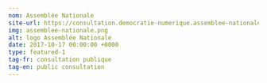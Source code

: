 ```yaml
---
nom: Assemblée Nationale
site-url: https://consultation.democratie-numerique.assemblee-nationale.fr
img: assemblee-nationale.png
alt: logo Assemblée Nationale
date: 2017-10-17 00:00:00 +0000
type: featured-1
tag-fr: consultation publique
tag-en: public consultation
---
```

